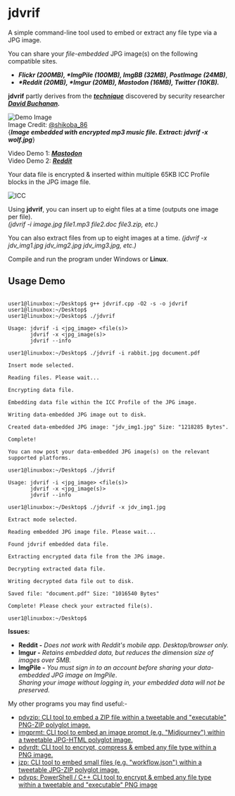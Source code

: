 # jdvrif

A simple command-line tool used to embed or extract any file type via a JPG image.  

You can share your *file-embedded* JPG image(s) on the following compatible sites.  

* ***Flickr (200MB), \*ImgPile (100MB), ImgBB (32MB), PostImage (24MB)***,
* ***\*Reddit (20MB), \*Imgur (20MB), Mastodon (16MB), Twitter (10KB).***

**jdvrif** partly derives from the ***[technique](https://www.vice.com/en/article/bj4wxm/tiny-picture-twitter-complete-works-of-shakespeare-steganography)*** discovered by security researcher ***[David Buchanan](https://www.da.vidbuchanan.co.uk/).*** 

![Demo Image](https://github.com/CleasbyCode/jdvrif/blob/main/demo_image/wolf.jpg)  
Image Credit: [@shikoba_86](https://twitter.com/shikoba_86/status/1724491327436386662)  
{***Image embedded with encrypted mp3 music file. Extract:  jdvrif -x wolf.jpg***}   

Video Demo 1: [***Mastodon***](https://youtu.be/S7O6-93vS_o)  
Video Demo 2: [***Reddit***](https://youtu.be/s_ejm3bd2Qg)  

Your data file is encrypted & inserted within multiple 65KB ICC Profile blocks in the JPG image file.

![ICC](https://github.com/CleasbyCode/jdvrif/blob/main/demo_image/icc_jdv.png)  

Using **jdvrif**, you can insert up to eight files at a time (outputs one image per file).  
*(jdvrif -i image.jpg file1.mp3 file2.doc file3.zip, etc.)*  

You can also extract files from up to eight images at a time.
*(jdvrif -x jdv_img1.jpg jdv_img2.jpg jdv_img3.jpg, etc.)*  

Compile and run the program under Windows or **Linux**.

## Usage Demo

```console

user1@linuxbox:~/Desktop$ g++ jdvrif.cpp -O2 -s -o jdvrif
user1@linuxbox:~/Desktop$
user1@linuxbox:~/Desktop$ ./jdvrif 

Usage: jdvrif -i <jpg_image> <file(s)>  
       jdvrif -x <jpg_image(s)>  
       jdvrif --info

user1@linuxbox:~/Desktop$ ./jdvrif -i rabbit.jpg document.pdf
  
Insert mode selected.

Reading files. Please wait...

Encrypting data file.

Embedding data file within the ICC Profile of the JPG image.

Writing data-embedded JPG image out to disk.

Created data-embedded JPG image: "jdv_img1.jpg" Size: "1218285 Bytes".

Complete!

You can now post your data-embedded JPG image(s) on the relevant supported platforms.
 
user1@linuxbox:~/Desktop$ ./jdvrif

Usage: jdvrif -i <jpg_image> <file(s)>  
       jdvrif -x <jpg_image(s)>  
       jdvrif --info
        
user1@linuxbox:~/Desktop$ ./jdvrif -x jdv_img1.jpg

Extract mode selected.

Reading embedded JPG image file. Please wait...

Found jdvrif embedded data file.

Extracting encrypted data file from the JPG image.

Decrypting extracted data file.

Writing decrypted data file out to disk.

Saved file: "document.pdf" Size: "1016540 Bytes"

Complete! Please check your extracted file(s).

user1@linuxbox:~/Desktop$ 

```
**Issues:**
* **Reddit -** *Does not work with Reddit's mobile app. Desktop/browser only.*
* **Imgur -** *Retains embedded data, but reduces the dimension size of images over 5MB.*
* **ImgPile -** *You must sign in to an account before sharing your data-embedded JPG image on ImgPile*.  
*Sharing your image without logging in, your embedded data will not be preserved.*

My other programs you may find useful:-  

* [pdvzip: CLI tool to embed a ZIP file within a tweetable and "executable" PNG-ZIP polyglot image.](https://github.com/CleasbyCode/pdvzip)
* [imgprmt: CLI tool to embed an image prompt (e.g. "Midjourney") within a tweetable JPG-HTML polyglot image.](https://github.com/CleasbyCode/imgprmt)
* [pdvrdt: CLI tool to encrypt, compress & embed any file type within a PNG image.](https://github.com/CleasbyCode/pdvrdt)
* [jzp: CLI tool to embed small files (e.g. "workflow.json") within a tweetable JPG-ZIP polyglot image.](https://github.com/CleasbyCode/jzp) 
* [pdvps: PowerShell / C++ CLI tool to encrypt & embed any file type within a tweetable and "executable" PNG image](https://github.com/CleasbyCode/pdvps)   

##

